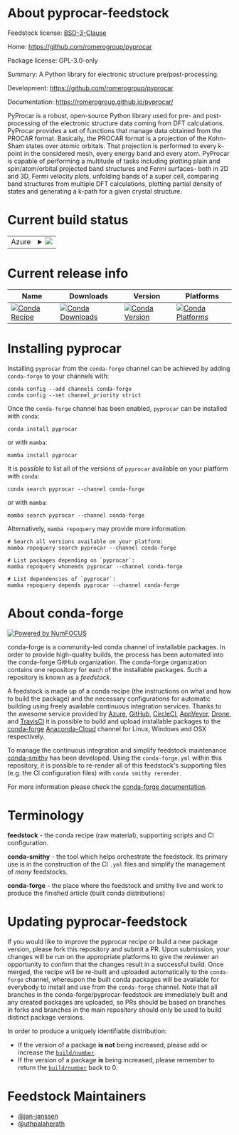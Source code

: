 About pyprocar-feedstock
========================

Feedstock license: [BSD-3-Clause](https://github.com/conda-forge/pyprocar-feedstock/blob/main/LICENSE.txt)

Home: https://github.com/romerogroup/pyprocar

Package license: GPL-3.0-only

Summary: A Python library for electronic structure pre/post-processing.

Development: https://github.com/romerogroup/pyprocar

Documentation: https://romerogroup.github.io/pyprocar/

PyProcar is a robust, open-source Python library used for pre- and
post-processing of the electronic structure data coming from DFT
calculations. PyProcar provides a set of functions that manage data
obtained from the PROCAR format. Basically, the PROCAR format is a
projection of the Kohn-Sham states over atomic orbitals. That
projection is performed to every k-point in the considered mesh,
every energy band and every atom. PyProcar is capable of performing
a multitude of tasks including plotting plain and spin/atom/orbital
projected band structures and Fermi surfaces- both in 2D and 3D, Fermi
velocity plots, unfolding bands of a super cell, comparing band
structures from multiple DFT calculations, plotting partial density
of states and generating a k-path for a given crystal structure.


Current build status
====================


<table>
    
  <tr>
    <td>Azure</td>
    <td>
      <details>
        <summary>
          <a href="https://dev.azure.com/conda-forge/feedstock-builds/_build/latest?definitionId=10048&branchName=main">
            <img src="https://dev.azure.com/conda-forge/feedstock-builds/_apis/build/status/pyprocar-feedstock?branchName=main">
          </a>
        </summary>
        <table>
          <thead><tr><th>Variant</th><th>Status</th></tr></thead>
          <tbody><tr>
              <td>linux_64</td>
              <td>
                <a href="https://dev.azure.com/conda-forge/feedstock-builds/_build/latest?definitionId=10048&branchName=main">
                  <img src="https://dev.azure.com/conda-forge/feedstock-builds/_apis/build/status/pyprocar-feedstock?branchName=main&jobName=linux&configuration=linux%20linux_64_" alt="variant">
                </a>
              </td>
            </tr><tr>
              <td>osx_64</td>
              <td>
                <a href="https://dev.azure.com/conda-forge/feedstock-builds/_build/latest?definitionId=10048&branchName=main">
                  <img src="https://dev.azure.com/conda-forge/feedstock-builds/_apis/build/status/pyprocar-feedstock?branchName=main&jobName=osx&configuration=osx%20osx_64_" alt="variant">
                </a>
              </td>
            </tr><tr>
              <td>win_64</td>
              <td>
                <a href="https://dev.azure.com/conda-forge/feedstock-builds/_build/latest?definitionId=10048&branchName=main">
                  <img src="https://dev.azure.com/conda-forge/feedstock-builds/_apis/build/status/pyprocar-feedstock?branchName=main&jobName=win&configuration=win%20win_64_" alt="variant">
                </a>
              </td>
            </tr>
          </tbody>
        </table>
      </details>
    </td>
  </tr>
</table>

Current release info
====================

| Name | Downloads | Version | Platforms |
| --- | --- | --- | --- |
| [![Conda Recipe](https://img.shields.io/badge/recipe-pyprocar-green.svg)](https://anaconda.org/conda-forge/pyprocar) | [![Conda Downloads](https://img.shields.io/conda/dn/conda-forge/pyprocar.svg)](https://anaconda.org/conda-forge/pyprocar) | [![Conda Version](https://img.shields.io/conda/vn/conda-forge/pyprocar.svg)](https://anaconda.org/conda-forge/pyprocar) | [![Conda Platforms](https://img.shields.io/conda/pn/conda-forge/pyprocar.svg)](https://anaconda.org/conda-forge/pyprocar) |

Installing pyprocar
===================

Installing `pyprocar` from the `conda-forge` channel can be achieved by adding `conda-forge` to your channels with:

```
conda config --add channels conda-forge
conda config --set channel_priority strict
```

Once the `conda-forge` channel has been enabled, `pyprocar` can be installed with `conda`:

```
conda install pyprocar
```

or with `mamba`:

```
mamba install pyprocar
```

It is possible to list all of the versions of `pyprocar` available on your platform with `conda`:

```
conda search pyprocar --channel conda-forge
```

or with `mamba`:

```
mamba search pyprocar --channel conda-forge
```

Alternatively, `mamba repoquery` may provide more information:

```
# Search all versions available on your platform:
mamba repoquery search pyprocar --channel conda-forge

# List packages depending on `pyprocar`:
mamba repoquery whoneeds pyprocar --channel conda-forge

# List dependencies of `pyprocar`:
mamba repoquery depends pyprocar --channel conda-forge
```


About conda-forge
=================

[![Powered by
NumFOCUS](https://img.shields.io/badge/powered%20by-NumFOCUS-orange.svg?style=flat&colorA=E1523D&colorB=007D8A)](https://numfocus.org)

conda-forge is a community-led conda channel of installable packages.
In order to provide high-quality builds, the process has been automated into the
conda-forge GitHub organization. The conda-forge organization contains one repository
for each of the installable packages. Such a repository is known as a *feedstock*.

A feedstock is made up of a conda recipe (the instructions on what and how to build
the package) and the necessary configurations for automatic building using freely
available continuous integration services. Thanks to the awesome service provided by
[Azure](https://azure.microsoft.com/en-us/services/devops/), [GitHub](https://github.com/),
[CircleCI](https://circleci.com/), [AppVeyor](https://www.appveyor.com/),
[Drone](https://cloud.drone.io/welcome), and [TravisCI](https://travis-ci.com/)
it is possible to build and upload installable packages to the
[conda-forge](https://anaconda.org/conda-forge) [Anaconda-Cloud](https://anaconda.org/)
channel for Linux, Windows and OSX respectively.

To manage the continuous integration and simplify feedstock maintenance
[conda-smithy](https://github.com/conda-forge/conda-smithy) has been developed.
Using the ``conda-forge.yml`` within this repository, it is possible to re-render all of
this feedstock's supporting files (e.g. the CI configuration files) with ``conda smithy rerender``.

For more information please check the [conda-forge documentation](https://conda-forge.org/docs/).

Terminology
===========

**feedstock** - the conda recipe (raw material), supporting scripts and CI configuration.

**conda-smithy** - the tool which helps orchestrate the feedstock.
                   Its primary use is in the construction of the CI ``.yml`` files
                   and simplify the management of *many* feedstocks.

**conda-forge** - the place where the feedstock and smithy live and work to
                  produce the finished article (built conda distributions)


Updating pyprocar-feedstock
===========================

If you would like to improve the pyprocar recipe or build a new
package version, please fork this repository and submit a PR. Upon submission,
your changes will be run on the appropriate platforms to give the reviewer an
opportunity to confirm that the changes result in a successful build. Once
merged, the recipe will be re-built and uploaded automatically to the
`conda-forge` channel, whereupon the built conda packages will be available for
everybody to install and use from the `conda-forge` channel.
Note that all branches in the conda-forge/pyprocar-feedstock are
immediately built and any created packages are uploaded, so PRs should be based
on branches in forks and branches in the main repository should only be used to
build distinct package versions.

In order to produce a uniquely identifiable distribution:
 * If the version of a package **is not** being increased, please add or increase
   the [``build/number``](https://docs.conda.io/projects/conda-build/en/latest/resources/define-metadata.html#build-number-and-string).
 * If the version of a package **is** being increased, please remember to return
   the [``build/number``](https://docs.conda.io/projects/conda-build/en/latest/resources/define-metadata.html#build-number-and-string)
   back to 0.

Feedstock Maintainers
=====================

* [@jan-janssen](https://github.com/jan-janssen/)
* [@uthpalaherath](https://github.com/uthpalaherath/)

